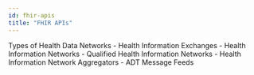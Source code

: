 ```yaml
---
id: fhir-apis
title: "FHIR APIs"
---
```


Types of Health Data Networks
    - Health Information Exchanges
    - Health Information Networks
    - Qualified Health Information Networks
    - Health Information Network Aggregators
    - ADT Message Feeds